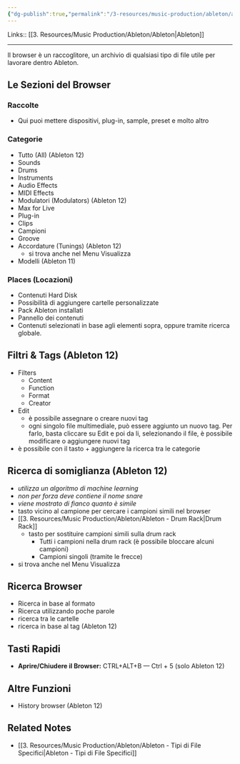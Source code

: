```yaml
---
{"dg-publish":true,"permalink":"/3-resources/music-production/ableton/ableton-browser/","tags":["type/note"]}
---
```


Links:: [[3. Resources/Music Production/Ableton/Ableton\|Ableton]]

---
Il browser è un raccoglitore, un archivio di qualsiasi tipo di file utile per lavorare dentro Ableton. 

## Le Sezioni del Browser

### Raccolte

- Qui puoi mettere dispositivi, plug-in, sample, preset e molto altro

### Categorie

- Tutto (All) (Ableton 12)
- Sounds
- Drums
- Instruments
- Audio Effects
- MIDI Effects
- Modulatori (Modulators) (Ableton 12)
- Max for Live
- Plug-in
- Clips
- Campioni
- Groove
- Accordature (Tunings) (Ableton 12)
	- si trova anche nel Menu Visualizza
- Modelli (Ableton 11)

### Places (Locazioni)

- Contenuti Hard Disk
- Possibilità di aggiungere cartelle personalizzate
- Pack Ableton installati
- Pannello dei contenuti
- Contenuti selezionati in base agli elementi sopra, oppure tramite ricerca globale.


## Filtri & Tags (Ableton 12)

- Filters
	- Content
	- Function
	- Format
	- Creator
- Edit
	- è possibile assegnare o creare nuovi tag
	- ogni singolo file multimediale, può essere aggiunto un nuovo tag. Per farlo, basta cliccare su Edit e poi da li, selezionando il file, è possibile modificare o aggiungere nuovi tag
- è possibile con il tasto + aggiungere la ricerca tra le categorie


## Ricerca di somiglianza (Ableton 12)

- _utilizza un algoritmo di machine learning_
- _non per forza deve contiene il nome snare_
- _viene mostrato di fianco quanto è simile_
- tasto vicino al campione per cercare i campioni simili nel browser
- [[3. Resources/Music Production/Ableton/Ableton - Drum Rack\|Drum Rack]]
	- tasto per sostituire campioni simili sulla drum rack
		- Tutti i campioni nella drum rack (è possibile bloccare alcuni campioni)
		- Campioni singoli (tramite le frecce)
- si trova anche nel Menu Visualizza


## Ricerca Browser

- Ricerca in base al formato
- Ricerca utilizzando poche parole
- ricerca tra le cartelle
- ricerca in base al tag (Ableton 12)

## Tasti Rapidi

- **Aprire/Chiudere il Browser:** CTRL+ALT+B — Ctrl + 5 (solo Ableton 12)

## Altre Funzioni

- History browser (Ableton 12)


## Related Notes

- [[3. Resources/Music Production/Ableton/Ableton - Tipi di File Specifici\|Ableton - Tipi di File Specifici]]



